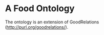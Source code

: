 A Food Ontology
=============

The ontology is an extension of GoodRelations (http://purl.org/goodrelations/).
